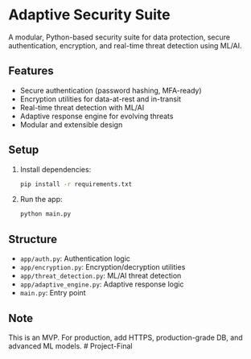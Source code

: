 # Adaptive Security Suite

A modular, Python-based security suite for data protection, secure authentication, encryption, and real-time threat detection using ML/AI.

## Features
- Secure authentication (password hashing, MFA-ready)
- Encryption utilities for data-at-rest and in-transit
- Real-time threat detection with ML/AI
- Adaptive response engine for evolving threats
- Modular and extensible design

## Setup
1. Install dependencies:
   ```bash
   pip install -r requirements.txt
   ```
2. Run the app:
   ```bash
   python main.py
   ```

## Structure
- `app/auth.py`: Authentication logic
- `app/encryption.py`: Encryption/decryption utilities
- `app/threat_detection.py`: ML/AI threat detection
- `app/adaptive_engine.py`: Adaptive response logic
- `main.py`: Entry point

## Note
This is an MVP. For production, add HTTPS, production-grade DB, and advanced ML models.
#   P r o j e c t - F i n a l  
 